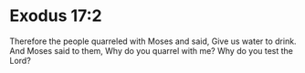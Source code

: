 # Exodus 17:2

Therefore the people quarreled with Moses and said, Give us water to drink. And Moses said to them, Why do you quarrel with me? Why do you test the Lord?
